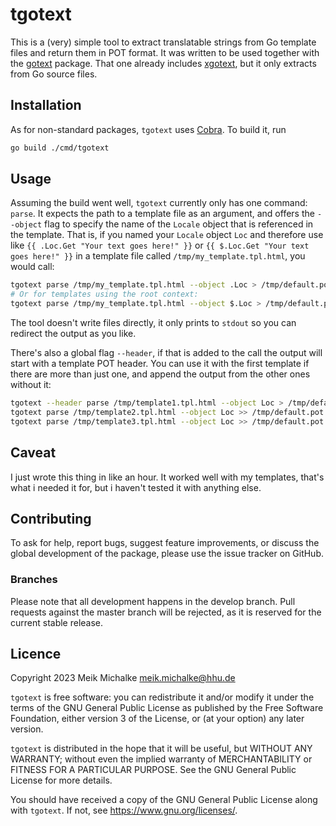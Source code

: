 # tgotext

This is a (very) simple tool to extract translatable strings from Go template files and return them in POT format. It was written to be used together with the [gotext](https://github.com/leonelquinteros/gotext) package. That one already includes [xgotext](https://github.com/leonelquinteros/gotext/tree/master/cli/xgotext), but it only extracts from Go source files.


## Installation

As for non-standard packages, `tgotext` uses [Cobra](https://github.com/spf13/cobra). To build it, run

```bash
go build ./cmd/tgotext
```


## Usage

Assuming the build went well, `tgotext` currently only has one command: `parse`. It expects the path to a template file as an argument, and offers the `--object` flag to specify the name of the `Locale` object that is referenced in the template. That is, if you named your `Locale` object `Loc` and therefore use like `{{ .Loc.Get "Your text goes here!" }}` or `{{ $.Loc.Get "Your text goes here!" }}` in a template file called `/tmp/my_template.tpl.html`, you would call:

```bash
tgotext parse /tmp/my_template.tpl.html --object .Loc > /tmp/default.pot
# Or for templates using the root context:
tgotext parse /tmp/my_template.tpl.html --object $.Loc > /tmp/default.pot
```

The tool doesn't write files directly, it only prints to `stdout` so you can redirect the output as you like.

There's also a global flag `--header`, if that is added to the call the output will start with a template POT header. You can use it with the first template if there are more than just one, and append the output from the other ones without it:

```bash
tgotext --header parse /tmp/template1.tpl.html --object Loc > /tmp/default.pot
tgotext parse /tmp/template2.tpl.html --object Loc >> /tmp/default.pot
tgotext parse /tmp/template3.tpl.html --object Loc >> /tmp/default.pot
```


## Caveat

I just wrote this thing in like an hour. It worked well with my templates, that's what i needed it for, but i haven't tested it with anything else.


## Contributing

To ask for help, report bugs, suggest feature improvements, or discuss the global development of the package, please use the issue tracker on GitHub.

### Branches

Please note that all development happens in the develop branch. Pull requests against the master branch will be rejected, as it is reserved for the current stable release.


## Licence

Copyright 2023 Meik Michalke meik.michalke@hhu.de

`tgotext` is free software: you can redistribute it and/or modify it under the terms of the GNU General Public License as published by the Free Software Foundation, either version 3 of the License, or (at your option) any later version.

`tgotext` is distributed in the hope that it will be useful, but WITHOUT ANY WARRANTY; without even the implied warranty of MERCHANTABILITY or FITNESS FOR A PARTICULAR PURPOSE. See the GNU General Public License for more details.

You should have received a copy of the GNU General Public License along with `tgotext`. If not, see https://www.gnu.org/licenses/.
